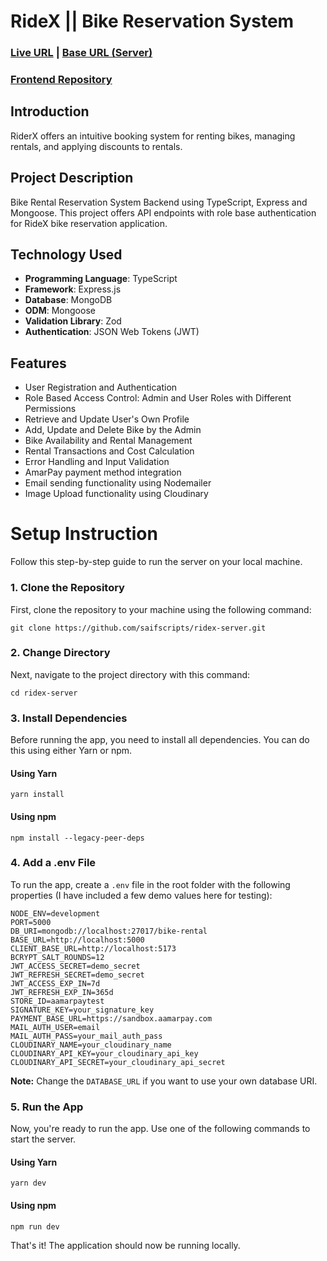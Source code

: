 # RideX || Bike Reservation System

### [Live URL](https://ridex-alpha.vercel.app) | [Base URL (Server)](https://ridex-server.vercel.app)

### [Frontend Repository](https://github.com/saifscripts/ridex-client)

## Introduction

RiderX offers an intuitive booking system for renting bikes, managing rentals, and applying discounts to rentals.

## Project Description

Bike Rental Reservation System Backend using TypeScript, Express and Mongoose. This project offers API endpoints with role base authentication for RideX bike reservation application.

## Technology Used

-   **Programming Language**: TypeScript
-   **Framework**: Express.js
-   **Database**: MongoDB
-   **ODM**: Mongoose
-   **Validation Library**: Zod
-   **Authentication**: JSON Web Tokens (JWT)

## Features

-   User Registration and Authentication
-   Role Based Access Control: Admin and User Roles with Different Permissions
-   Retrieve and Update User's Own Profile
-   Add, Update and Delete Bike by the Admin
-   Bike Availability and Rental Management
-   Rental Transactions and Cost Calculation
-   Error Handling and Input Validation
-   AmarPay payment method integration
-   Email sending functionality using Nodemailer
-   Image Upload functionality using Cloudinary

# Setup Instruction

Follow this step-by-step guide to run the server on your local machine.

### 1. Clone the Repository

First, clone the repository to your machine using the following command:

```
git clone https://github.com/saifscripts/ridex-server.git
```

### 2. Change Directory

Next, navigate to the project directory with this command:

```
cd ridex-server
```

### 3. Install Dependencies

Before running the app, you need to install all dependencies. You can do this using either Yarn or npm.

#### Using Yarn

```
yarn install
```

#### Using npm

```
npm install --legacy-peer-deps
```

### 4. Add a .env File

To run the app, create a `.env` file in the root folder with the following properties (I have included a few demo values here for testing):

```
NODE_ENV=development
PORT=5000
DB_URI=mongodb://localhost:27017/bike-rental
BASE_URL=http://localhost:5000
CLIENT_BASE_URL=http://localhost:5173
BCRYPT_SALT_ROUNDS=12
JWT_ACCESS_SECRET=demo_secret
JWT_REFRESH_SECRET=demo_secret
JWT_ACCESS_EXP_IN=7d
JWT_REFRESH_EXP_IN=365d
STORE_ID=aamarpaytest
SIGNATURE_KEY=your_signature_key
PAYMENT_BASE_URL=https://sandbox.aamarpay.com
MAIL_AUTH_USER=email
MAIL_AUTH_PASS=your_mail_auth_pass
CLOUDINARY_NAME=your_cloudinary_name
CLOUDINARY_API_KEY=your_cloudinary_api_key
CLOUDINARY_API_SECRET=your_cloudinary_api_secret
```

**Note:** Change the `DATABASE_URL` if you want to use your own database URI.

### 5. Run the App

Now, you're ready to run the app. Use one of the following commands to start the server.

#### Using Yarn

```
yarn dev
```

#### Using npm

```
npm run dev
```

That's it! The application should now be running locally.
